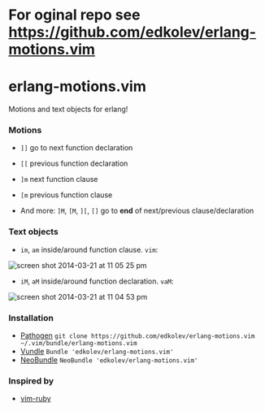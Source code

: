 # For oginal repo see https://github.com/edkolev/erlang-motions.vim 

# erlang-motions.vim

Motions and text objects for erlang!

### Motions

* `]]` go to next function declaration

* `[[` previous function declaration

* `]m` next function clause

* `[m` previous function clause

* And more: `]M`, `[M`, `][`, `[]` go to **end** of next/previous clause/declaration

### Text objects

* `im`, `am` inside/around function clause. `vim`:

![screen shot 2014-03-21 at 11 05 25 pm](https://f.cloud.github.com/assets/1532071/2488032/31c4cfac-b13d-11e3-971f-646ce86b5555.png)

* `iM`, `aM` inside/around function declaration. `vaM`:

![screen shot 2014-03-21 at 11 04 53 pm](https://f.cloud.github.com/assets/1532071/2488015/0960aa86-b13d-11e3-985c-6835eac0dc68.png)

### Installation

- [Pathogen][1] `git clone https://github.com/edkolev/erlang-motions.vim ~/.vim/bundle/erlang-motions.vim`
- [Vundle][2] `Bundle 'edkolev/erlang-motions.vim'`
- [NeoBundle][3] `NeoBundle 'edkolev/erlang-motions.vim'`

### Inspired by

* [vim-ruby][4]

[1]: https://github.com/tpope/vim-pathogen
[2]: https://github.com/gmarik/vundle
[3]: https://github.com/Shougo/neobundle.vim
[4]: https://github.com/vim-ruby/vim-ruby/blob/master/doc/vim-ruby.txt
[5]: http://www.erlang.org/doc/reference_manual/functions.html
